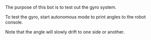 The purpose of this bot is to test out the gyro system.

To test the gyro, start autonomous mode to print angles to the robot console.

Note that the angle will slowly drift to one side or another. 
